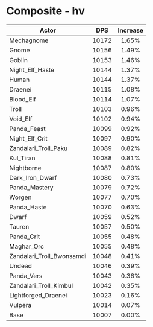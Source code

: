 # Composite - hv
| Actor | DPS | Increase |
|---|:---:|:---:|
|Mechagnome|10172|1.65%|
|Gnome|10156|1.49%|
|Goblin|10153|1.46%|
|Night_Elf_Haste|10144|1.37%|
|Human|10144|1.37%|
|Draenei|10115|1.08%|
|Blood_Elf|10114|1.07%|
|Troll|10103|0.96%|
|Void_Elf|10102|0.94%|
|Panda_Feast|10099|0.92%|
|Night_Elf_Crit|10097|0.90%|
|Zandalari_Troll_Paku|10089|0.82%|
|Kul_Tiran|10088|0.81%|
|Nightborne|10087|0.80%|
|Dark_Iron_Dwarf|10080|0.73%|
|Panda_Mastery|10079|0.72%|
|Worgen|10077|0.70%|
|Panda_Haste|10070|0.63%|
|Dwarf|10059|0.52%|
|Tauren|10057|0.50%|
|Panda_Crit|10055|0.48%|
|Maghar_Orc|10055|0.48%|
|Zandalari_Troll_Bwonsamdi|10048|0.41%|
|Undead|10046|0.39%|
|Panda_Vers|10043|0.36%|
|Zandalari_Troll_Kimbul|10042|0.35%|
|Lightforged_Draenei|10023|0.16%|
|Vulpera|10014|0.07%|
|Base|10007|0.00%|
